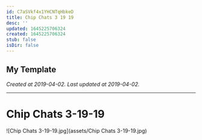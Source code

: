```yaml
---
id: C7aSVkf4x1YHCNTqHbkeD
title: Chip Chats 3 19 19
desc: ''
updated: 1645225706324
created: 1645225706324
stub: false
isDir: false
---
```

My Template
---

_Created at 2019-04-02._
_Last updated at 2019-04-02._




---

# Chip Chats 3-19-19


![Chip Chats 3-19-19.jpg](assets/Chip Chats 3-19-19.jpg)

